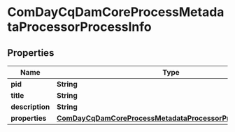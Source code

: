 

# ComDayCqDamCoreProcessMetadataProcessorProcessInfo

## Properties

Name | Type | Description | Notes
------------ | ------------- | ------------- | -------------
**pid** | **String** |  |  [optional]
**title** | **String** |  |  [optional]
**description** | **String** |  |  [optional]
**properties** | [**ComDayCqDamCoreProcessMetadataProcessorProcessProperties**](ComDayCqDamCoreProcessMetadataProcessorProcessProperties.md) |  |  [optional]



